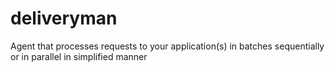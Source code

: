 # deliveryman
Agent that processes requests to your application(s) in batches sequentially or in parallel in simplified manner
